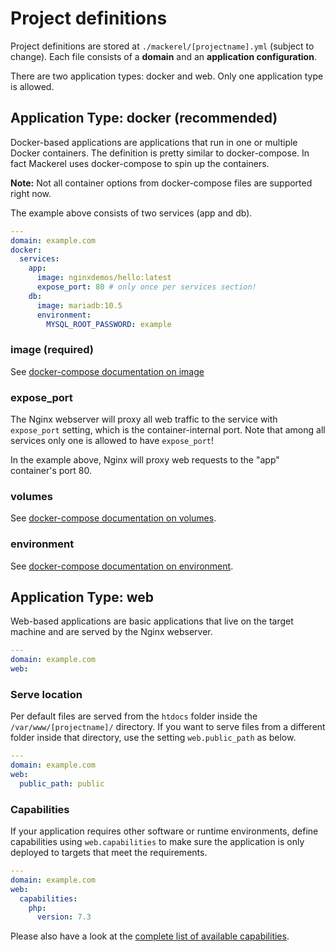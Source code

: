 # Project definitions

Project definitions are stored at `./mackerel/[projectname].yml` (subject to change).
Each file consists of a **domain** and an **application configuration**.

There are two application types: docker and web. Only one application type is allowed.

## Application Type: docker (recommended)

Docker-based applications are applications that run in one or multiple Docker containers.
The definition is pretty similar to docker-compose. In fact Mackerel uses docker-compose to spin up the containers.

**Note:** Not all container options from docker-compose files are supported right now.

The example above consists of two services (app and db).

```yaml
---
domain: example.com
docker:
  services:
    app:
      image: nginxdemos/hello:latest
      expose_port: 80 # only once per services section!
    db:
      image: mariadb:10.5
      environment:
        MYSQL_ROOT_PASSWORD: example
```

### image (required)

See [docker-compose documentation on image](https://docs.docker.com/compose/compose-file/#image)

### expose_port

The Nginx webserver will proxy all web traffic to the service with `expose_port` setting, which is the container-internal port.
Note that among all services only one is allowed to have `expose_port`!

In the example above, Nginx will proxy web requests to the "app" container's port 80.

### volumes

See [docker-compose documentation on volumes](https://docs.docker.com/compose/compose-file/#volumes).

### environment

See [docker-compose documentation on environment](https://docs.docker.com/compose/compose-file/#environment).

## Application Type: web

Web-based applications are basic applications that live on the target machine and are served by the Nginx webserver.

```yaml
---
domain: example.com
web:
```

### Serve location

Per default files are served from the `htdocs` folder inside the `/var/www/[projectname]/` directory.
If you want to serve files from a different folder inside that directory, use the setting `web.public_path` as below.

```yaml
---
domain: example.com
web:
  public_path: public
```

### Capabilities

If your application requires other software or runtime environments,
define capabilities using `web.capabilities` to make sure the application
is only deployed to targets that meet the requirements.

```yaml
---
domain: example.com
web:
  capabilities:
    php:
      version: 7.3
```

Please also have a look at the [complete list of available capabilities](../Features/Capabilities.md).